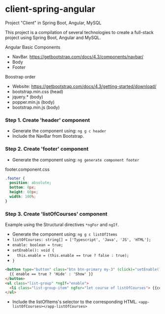 # client-spring-angular
Project "Client" in Spring Boot, Angular, MySQL


This project is a compilation of several technologies to create a full-stack project using Spring Boot, Angular and MySQL.


Angular Basic Components
- NavBar. https://getbootstrap.com/docs/4.3/components/navbar/
- Body
- Footer


Boostrap order
- Website: https://getbootstrap.com/docs/4.3/getting-started/download/
- bootstrap.min.css (head)
- jquery.* (body)
- popper.min.js (body)
- bootstrap.min.js (body)

### Step 1. Create 'header' component
- Generate the component using: `ng g c header`
- Include the NavBar from Bootstrap.

### Step 2. Create 'footer' component
- Generate the component using: `ng generate component footer`

footer.component.css
``` css
.footer {
  position: absolute;
  bottom: 0px;
  height: 60px;
  width: 100%;
}
```

### Step 3. Create 'listOfCourses' component
Example using the Structural directives `*ngFor` and `ngIf`.
- Generate the component using: `ng g c listOfItems`
- `listOfCourses: string[] = ['Typescript', 'Java', 'JS', 'HTML'];`
- `enable: boolean = true;`
- `setEnable(): void { `
-  `  this.enable = (this.enable == true ? false : true);`
- `}`

``` html
<button type="button" class="btn btn-primary my-3" (click)="setEnable()"> 
  {{ enable == true ? 'Hide' : 'Show' }} 
</button>
<ul class="list-group" *ngIf="enable">
  <li class="list-group-item" ngFor="let course of listOfCourses"> {{course}} </li>
</ul>  
```
- Include the listOfItems's selector to the corresponding HTML. `<app-listOfCourses></app-listOfCourses>`




